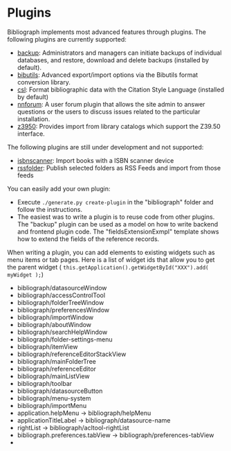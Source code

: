 Plugins
=======

Bibliograph implements most advanced features through plugins. The following
plugins are currently supported:
- [backup](https://github.com/cboulanger/bibliograph/tree/master/bibliograph/plugins/backup): Administrators and managers can initiate backups of 
  individual databases, and restore, download and delete backups (installed by default).
- [bibutils](https://github.com/cboulanger/bibliograph/tree/master/bibliograph/plugins/bibutils): Advanced export/import options via the Bibutils
  format conversion library.
- [csl](https://github.com/cboulanger/bibliograph/tree/master/bibliograph/plugins/csl): Format bibliographic data with the Citation Style Language 
  (installed by default)
- [nnforum](https://github.com/cboulanger/bibliograph/tree/master/bibliograph/plugins/nnforum): A user forum plugin that allows the site admin to 
  answer questions or the users to discuss issues related to the particular installation.
- [z3950](https://github.com/cboulanger/bibliograph/tree/master/bibliograph/plugins/z3950): Provides import from library catalogs which support 
  the Z39.50 interface. 

The following plugins are still under development and not supported:
- [isbnscanner](https://github.com/cboulanger/bibliograph/tree/master/bibliograph/plugins/isbnscanner): Import books with a ISBN scanner device
- [rssfolder](https://github.com/cboulanger/bibliograph/tree/master/bibliograph/plugins/rssfolder): Publish selected folders as RSS Feeds and 
  import from those feeds

You can easily add your own plugin:
- Execute `./generate.py create-plugin` in the "bibliograph" folder and follow the
  instructions.
- The easiest was to write a plugin is to reuse code from other plugins. The 
  "backup" plugin can be used as a model on how to write backend and
  frontend plugin code. The "fieldsExtensionExmpl" template shows how to extend
  the fields of the reference records.

When writing a plugin, you can add elements to existing widgets such as menu 
items or tab pages. Here is a list of widget ids that allow you to get the 
parent widget ( `this.getApplication().getWidgetById("XXX").add( myWidget );`)
- bibliograph/datasourceWindow
- bibliograph/accessControlTool
- bibliograph/folderTreeWindow
- bibliograph/preferencesWindow
- bibliograph/importWindow
- bibliograph/aboutWindow
- bibliograph/searchHelpWindow
- bibliograph/folder-settings-menu
- bibliograph/itemView
- bibliograph/referenceEditorStackView
- bibliograph/mainFolderTree
- bibliograph/referenceEditor
- bibliograph/mainListView
- bibliograph/toolbar
- bibliograph/datasourceButton
- bibliograph/menu-system
- bibliograph/importMenu
- application.helpMenu -> bibliograph/helpMenu
- applicationTitleLabel -> bibliograph/datasource-name
- rightList -> bibliograph/acltool-rightList
- bibliograph.preferences.tabView -> bibliograph/preferences-tabView
- 


